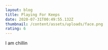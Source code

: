 ```yaml
---
layout: blog
title: Playing For Keeps
date: 2020-07-31T00:49:55.132Z
thumbnail: /content/assets/uploads/face.png
rating: 6
---
```

I am chillin